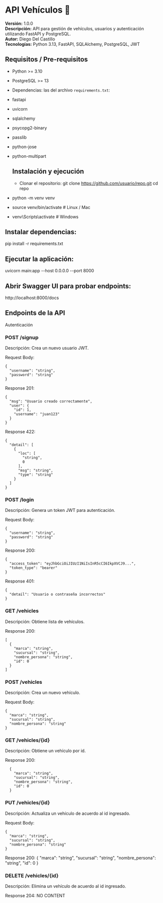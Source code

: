 # API Vehículos 🚗

**Versión:** 1.0.0  
**Descripción:** API para gestión de vehículos, usuarios y autenticación utilizando FastAPI y PostgreSQL.  
**Autor:** Diego Del Castillo  
**Tecnologías:** Python 3.13, FastAPI, SQLAlchemy, PostgreSQL, JWT

## Requisitos / Pre-requisitos

- Python >= 3.10
- PostgreSQL >= 13
- Dependencias: las del archivo `requirements.txt`:

- fastapi
- uvicorn
- sqlalchemy
- psycopg2-binary
- passlib
- python-jose
- python-multipart

  ## Instalación y ejecución
  - Clonar el repositorio:
  git clone https://github.com/usuario/repo.git
  cd repo
-  python -m venv venv
- source venv/bin/activate  # Linux / Mac
- venv\Scripts\activate     # Windows
  
## Instalar dependencias:
pip install -r requirements.txt

## Ejecutar la aplicación:
uvicorn main:app --host 0.0.0.0 --port 8000

## Abrir Swagger UI para probar endpoints:
http://localhost:8000/docs

## Endpoints de la API
Autenticación
### POST /signup

Descripción: Crea un nuevo usuario JWT.

Request Body:

~~~
{
  "username": "string",
  "password": "string"
}
~~~

Response 201:
~~~
{
  "msg": "Usuario creado correctamente",
  "user": {
    "id": 1,
    "username": "juan123"
  }
}
~~~

Response 422:
~~~
{
  "detail": [
    {
      "loc": [
        "string",
        0
      ],
      "msg": "string",
      "type": "string"
    }
  ]
}
~~~

### POST /login

Descripción: Genera un token JWT para autenticación.

Request Body:
~~~
{
  "username": "string",
  "password": "string"
}
~~~

Response 200:
~~~
{
  "access_token": "eyJhbGciOiJIUzI1NiIsInR5cCI6IkpXVCJ9...",
  "token_type": "bearer"
}
~~~

Response 401:
~~~
{
  "detail": "Usuario o contraseña incorrectos"
}
~~~


### GET /vehicles

Descripción: Obtiene lista de vehículos.

Response 200:
~~~
[
  {
    "marca": "string",
    "sucursal": "string",
    "nombre_persona": "string",
    "id": 0
  }
]
~~~

### POST /vehicles

Descripción: Crea un nuevo vehículo.

Request Body:

~~~
{
  "marca": "string",
  "sucursal": "string",
  "nombre_persona": "string"
}
~~~

### GET /vehicles/{id}

Descripción: Obtiene un vehículo por id.

Response 200:
~~~
  {
    "marca": "string",
    "sucursal": "string",
    "nombre_persona": "string",
    "id": 0
  }
~~~

### PUT /vehicles/{id}

Descripción: Actualiza un vehículo de acuerdo al id ingresado.

Request Body:

~~~
{
  "marca": "string",
  "sucursal": "string",
  "nombre_persona": "string"
}
~~~

Response 200:
{
  "marca": "string",
  "sucursal": "string",
  "nombre_persona": "string",
  "id": 0
}

### DELETE /vehicles/{id}

Descripción: Elimina un vehículo de acuerdo al id ingresado.


Response 204:
NO CONTENT






